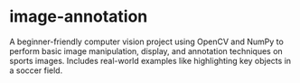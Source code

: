 # image-annotation
A beginner-friendly computer vision project using OpenCV and NumPy to perform basic image manipulation, display, and annotation techniques on sports images. Includes real-world examples like highlighting key objects in a soccer field.
